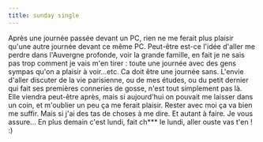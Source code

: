 ```yaml
---
title: sunday single
---
```


Après une journée passée devant un PC, rien ne me ferait plus plaisir qu'une
autre journée devant ce même PC. Peut-être est-ce l'idée d'aller me perdre
dans l'Auvergne profonde, voir la grande famille, en fait je ne sais pas trop
comment je vais m'en tirer : toute une journée avec des gens sympas qu'on a
plaisir à voir...etc. Ca doit être une journée sans. L'envie d'aller discuter
de la vie parisienne, ou de mes études, ou du petit dernier qui fait ses
premières conneries de gosse, n'est tout simplement pas là.  
Elle viendra peut-être après, mais si aujourd'hui on pouvait me laisser dans
un coin, et m'oublier un peu ça me ferait plaisir. Rester avec moi ça va bien
me suffir. Mais si j'ai des tas de choses à me dire. Et autant à faire. Je
vous assure... En plus demain c'est lundi, fait ch*** le lundi, aller ouste
vas t'en ! :)

